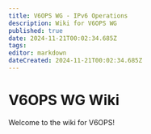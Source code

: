 ```yaml
---
title: V6OPS WG - IPv6 Operations
description: Wiki for V6OPS WG
published: true
date: 2024-11-21T00:02:34.685Z
tags: 
editor: markdown
dateCreated: 2024-11-21T00:02:34.685Z
---
```


# V6OPS WG Wiki

Welcome to the wiki for V6OPS!